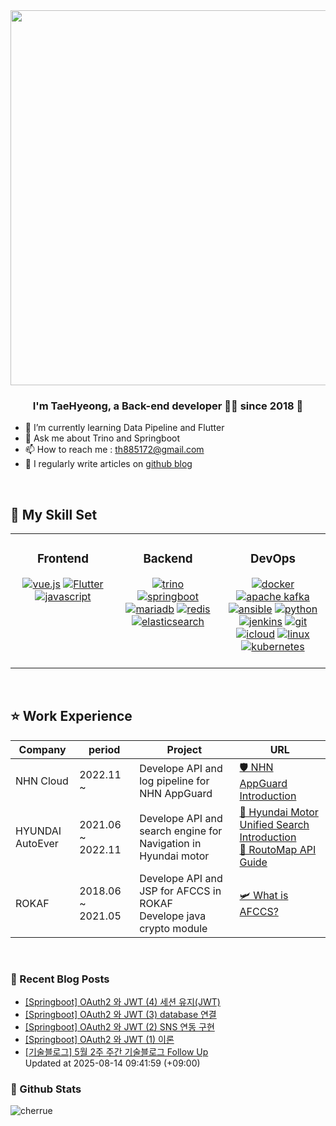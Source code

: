<div align="center">
<img src="https://rishavanand.github.io/static/images/greetings.gif" align="center" height="" width="600" />
</div>  
  

### <div align="center">I'm TaeHyeong, a Back-end developer 👨‍💻 since 2018 🚀</div>  
- 🌱 I’m currently learning Data Pipeline and Flutter
- 💬 Ask me about Trino and Springboot 
- 📫 How to reach me : th885172@gmail.com
- 📝 I regularly write articles on [github blog](http://Cherrue.github.io/) 
<br/>

## 🎨 My Skill Set  
<table><tr><td valign="top" width="33%" border="none">

<h3 align="center"> Frontend  </h3>
<div align="center">  
<a href='#' target="_blank"><img alt='vue.js' src='https://img.shields.io/badge/vue.js-100000?style=for-the-badge&logo=vue.js&logoColor=white&labelColor=4fc08d&color=4fc08d'/></a>
<a href='#' target="_blank"><img alt='Flutter' src='https://img.shields.io/badge/flutter-100000?style=for-the-badge&logo=Flutter&logoColor=white&labelColor=02569B&color=02569B'/></a>
<a href='#' target="_blank"><img alt='javascript' src='https://img.shields.io/badge/javascript-100000?style=for-the-badge&logo=javascript&logoColor=black&labelColor=f7df1e&color=f7df1e'/></a>
</div>

</td><td valign="top" width="33%">

<h3 align="center"> Backend  </h3>
<div align="center">  
<a href='#' target="_blank"><img alt='trino' src='https://img.shields.io/badge/trino-100000?style=for-the-badge&logo=trino&logoColor=white&labelColor=dd00a1&color=dd00a1'/></a>
<a href='#' target="_blank"><img alt='springboot' src='https://img.shields.io/badge/springboot-100000?style=for-the-badge&logo=springboot&logoColor=FFFFFF&labelColor=6DB33F&color=6DB33F'/></a>
<a href='#' target="_blank"><img alt='mariadb' src='https://img.shields.io/badge/maria_db-100000?style=for-the-badge&logo=mariadb&logoColor=FFFFFF&labelColor=003545&color=003545'/></a>
<a href='#' target="_blank"><img alt='redis' src='https://img.shields.io/badge/redis-100000?style=for-the-badge&logo=redis&logoColor=white&labelColor=DC382D&color=DC382D'/></a>
<a href='#' target="_blank"><img alt='elasticsearch' src='https://img.shields.io/badge/elasticsearch-100000?style=for-the-badge&logo=elasticsearch&logoColor=FFFFFF&labelColor=005571&color=005571'/></a>
</div>

</td><td valign="top" width="33%">

<h3 align="center"> DevOps  </h3>
<div align="center">  
<a href='#' target="_blank"><img alt='docker' src='https://img.shields.io/badge/docker-100000?style=for-the-badge&logo=docker&logoColor=white&labelColor=2496ED&color=2496ED'/></a>
<a href='#' target="_blank"><img alt='apache kafka' src='https://img.shields.io/badge/kafka-100000?style=for-the-badge&logo=apache kafka&logoColor=white&labelColor=231F20&color=231F20'/></a>
<a href='#' target="_blank"><img alt='ansible' src='https://img.shields.io/badge/ansible-100000?style=for-the-badge&logo=ansible&logoColor=white&labelColor=EE0000&color=EE0000'/></a>
<a href='#' target="_blank"><img alt='python' src='https://img.shields.io/badge/python-100000?style=for-the-badge&logo=python&logoColor=white&labelColor=3776AB&color=3776AB'/></a>
<a href='#' target="_blank"><img alt='jenkins' src='https://img.shields.io/badge/jenins-100000?style=for-the-badge&logo=jenkins&logoColor=white&labelColor=D24939&color=D24939'/></a>
<a href='#' target="_blank"><img alt='git' src='https://img.shields.io/badge/git-100000?style=for-the-badge&logo=git&logoColor=white&labelColor=F05032&color=F05032'/></a>
<a href='#' target="_blank"><img alt='icloud' src='https://img.shields.io/badge/cloud-100000?style=for-the-badge&logo=icloud&logoColor=white&labelColor=3693F3&color=3693F3'/></a>
<a href='#' target="_blank"><img alt='linux' src='https://img.shields.io/badge/linux-100000?style=for-the-badge&logo=linux&logoColor=000000&labelColor=FCC624&color=FCC624'/></a>
<a href='#' target="_blank"><img alt='kubernetes' src='https://img.shields.io/badge/kubernetes-100000?style=for-the-badge&logo=kubernetes&logoColor=white&labelColor=3970e4&color=3970e4'/></a>
  <br/>  <br/>
</div>

</td></tr></table>  

<br/>  

## ⭐ Work Experience
    
|Company|period|Project|URL|
|---|---|---|---|
|NHN Cloud|2022.11 ~ |Develope API and log pipeline for NHN AppGuard|[🛡️ NHN AppGuard Introduction](https://www.nhncloud.com/kr/service/security/nhn-appguard)|
|HYUNDAI AutoEver|2021.06 ~ 2022.11|Develope API and search engine for Navigation in Hyundai motor|[🚗 Hyundai Motor Unified Search Introduction](http://webmanual.hyundai.com/STD_GEN5W/AVNT/KOR/Korean/006_Navigation_find.html#unified)<br/>[🔎 RoutoMap API Guide](https://www.routo.com/developers/rest_api/document.html#_poi_통합_검색_요청)|
|ROKAF|2018.06 ~ 2021.05|Develope API and JSP for AFCCS in ROKAF<br/>Develope java crypto module|[🛩️ What is AFCCS?](http://www.weunus.com/C4I.html#)|

<br/>  

### 📝 Recent Blog Posts  
<!-- BLOG-POST-LIST:START -->
- [[Springboot] OAuth2 와 JWT (4) 세션 유지(JWT)
](https://cherrue.github.io/springboot/authentication/springboot-oauth-jwt-jwt/) <br>
- [[Springboot] OAuth2 와 JWT (3) database 연결
](https://cherrue.github.io/springboot/authentication/springboot-oauth-jwt-spring-database/) <br>
- [[Springboot] OAuth2 와 JWT (2) SNS 연동 구현
](https://cherrue.github.io/springboot/authentication/springboot-oauth-jwt-spring-tutorials/) <br>
- [[Springboot] OAuth2 와 JWT (1) 이론
](https://cherrue.github.io/springboot/authentication/springboot-oauth-jwt-base/) <br>
- [[기술블로그] 5월 2주 주간 기술블로그 Follow Up
](https://cherrue.github.io/engineering_blog_followup/weekly-tech-blog-follow-up-May-2/) <br>
Updated at 2025-08-14 09:41:59 (+09:00)<br>
<!-- BLOG-POST-LIST:END -->  



### 📌 Github Stats
<img align="center" src="https://github-readme-stats.vercel.app/api?username=cherrue&show_icons=true&locale=en" alt="cherrue" />
